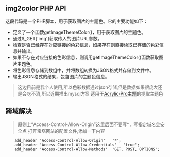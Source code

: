 ## img2color PHP API
这段代码是一个PHP脚本，用于获取图片的主题色。它的主要功能如下：
- 定义了一个函数getImageThemeColor()，用于获取图片的主题色。
- 通过$_GET['img']获取传入的图片URL参数。
- 检查是否已经存在对应链接的色彩信息，如果存在则直接读取已存储的色彩信息并输出。
- 如果不存在对应链接的色彩信息，则调用getImageThemeColor()函数获取图片主题色。
- 将色彩信息存储到数组中，并将数组转换为JSON格式并存储到文件中。
- 输出JSON格式的结果，包含图片的主题色信息。

> 这边目前是我个人使用,所以色彩数据通过json存储,但是数据如果很庞大还是会吃不消,所以近期推出mysql方案
适用于[Acrylic-Pro主题](https://github.com/hexo-theme-Acrylic/hexo-theme-Acrylic)的提取主题色

## 跨域解决
> 原则上“Access-Control-Allow-Origin”这里后面不要写*，写指定域名会安全点
打开宝塔网站的配置文件,添加一下内容
```code
    add_header 'Access-Control-Allow-Origin'   '*';
    add_header 'Access-Control-Allow-Credentials'   'true';
    add_header 'Access-Control-Allow-Methods'  'GET, POST, OPTIONS';
```
